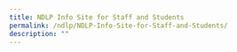 ```yaml
---
title: NDLP Info Site for Staff and Students
permalink: /ndlp/NDLP-Info-Site-for-Staff-and-Students/
description: ""
---
```


